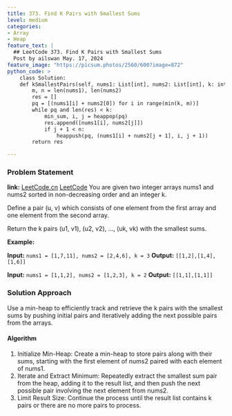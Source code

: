 ```yaml
---
title: 373. Find K Pairs with Smallest Sums
level: medium
categories:
- Array
- Heap
feature_text: |
  ## LeetCode 373. Find K Pairs with Smallest Sums
  Post by ailswan May. 17, 2024
feature_image: "https://picsum.photos/2560/600?image=872"
python_code: >
    class Solution:
    def kSmallestPairs(self, nums1: List[int], nums2: List[int], k: int) -> List[List[int]]:
        m, n = len(nums1), len(nums2)
        res = []
        pq = [(nums1[i] + nums2[0]) for i in range(min(k, m))]
        while pq and len(res) < k:
            min_sum, i, j = heappop(pq)
            res.append([nums1[i], nums2[j]])
            if j + 1 < n:
                heappush(pq, (nums1[i] + nums2[j + 1], i, j + 1))
        return res   

---
```


### Problem Statement
**link:**
[LeetCode.cn](https://leetcode.cn/problems/find-k-pairs-with-smallest-sums/)
[LeetCode](https://leetcode.cn/problems/find-k-pairs-with-smallest-sums/)
You are given two integer arrays nums1 and nums2 sorted in non-decreasing order and an integer k.

Define a pair (u, v) which consists of one element from the first array and one element from the second array.

Return the k pairs (u1, v1), (u2, v2), ..., (uk, vk) with the smallest sums.

**Example:**

**Input:** `nums1 = [1,7,11], nums2 = [2,4,6], k = 3`
**Output:** `[[1,2],[1,4],[1,6]]`

**Input:** `nums1 = [1,1,2], nums2 = [1,2,3], k = 2`
**Output:** `[[1,1],[1,1]]`
 
### Solution Approach
Use a min-heap to efficiently track and retrieve the k pairs with the smallest sums by pushing initial pairs and iteratively adding the next possible pairs from the arrays.
#### Algorithm
1. Initialize Min-Heap: Create a min-heap to store pairs along with their sums, starting with the first element of nums2 paired with each element of nums1.
2. Iterate and Extract Minimum: Repeatedly extract the smallest sum pair from the heap, adding it to the result list, and then push the next possible pair involving the next element from nums2.
3. Limit Result Size: Continue the process until the result list contains k pairs or there are no more pairs to process.